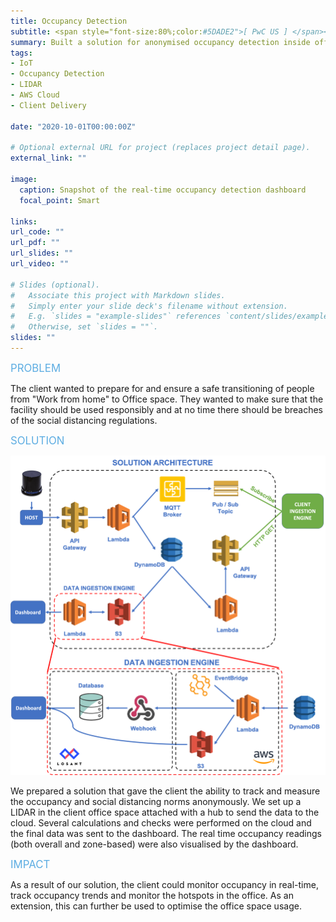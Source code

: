 ```yaml
---
title: Occupancy Detection
subtitle: <span style="font-size:80%;color:#5DADE2">[ PwC US ] </span><span style="font-size:80%">Prasang Gupta, <a href="https://www.linkedin.com/in/antoinetteyoung/" target="_blank">Antoinette Young</a>, <a href="https://www.linkedin.com/in/vijay-ujjain/" target="_blank">Vijay Ujjain</a></span>
summary: Built a solution for anonymised occupancy detection inside office space using LIDARs with features including social bubble breach detection and zone-based real-time occupancy counts and tracking
tags:
- IoT
- Occupancy Detection
- LIDAR
- AWS Cloud
- Client Delivery

date: "2020-10-01T00:00:00Z"

# Optional external URL for project (replaces project detail page).
external_link: ""

image:
  caption: Snapshot of the real-time occupancy detection dashboard
  focal_point: Smart

links:
url_code: ""
url_pdf: ""
url_slides: ""
url_video: ""

# Slides (optional).
#   Associate this project with Markdown slides.
#   Simply enter your slide deck's filename without extension.
#   E.g. `slides = "example-slides"` references `content/slides/example-slides.md`.
#   Otherwise, set `slides = ""`.
slides: ""
---
```


<span style="color:#5DADE2;font-style:bold;font-size:120%">PROBLEM</span>

The client wanted to prepare for and ensure a safe transitioning of people from "Work from home" to Office space. They wanted to make sure that the facility should be used responsibly and at no time there should be breaches of the social distancing regulations.

<span style="color:#5DADE2;font-style:bold;font-size:120%">SOLUTION</span>

![Solution Architecture](architecture.png)

We prepared a solution that gave the client the ability to track and measure the occupancy and social distancing norms anonymously. We set up a LIDAR in the client office space attached with a hub to send the data to the cloud. Several calculations and checks were performed on the cloud and the final data was sent to the dashboard. The real time occupancy readings (both overall and zone-based) were also visualised by the dashboard.

<span style="color:#5DADE2;font-style:bold;font-size:120%">IMPACT</span>

As a result of our solution, the client could monitor occupancy in real-time, track occupancy trends and monitor the hotspots in the office. As an extension, this can further be used to optimise the office space usage.